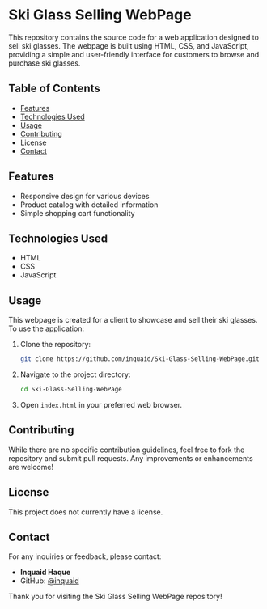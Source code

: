 # Ski Glass Selling WebPage

This repository contains the source code for a web application designed to sell ski glasses. The webpage is built using HTML, CSS, and JavaScript, providing a simple and user-friendly interface for customers to browse and purchase ski glasses.

## Table of Contents

- [Features](#features)
- [Technologies Used](#technologies-used)
- [Usage](#usage)
- [Contributing](#contributing)
- [License](#license)
- [Contact](#contact)

## Features

- Responsive design for various devices
- Product catalog with detailed information
- Simple shopping cart functionality

## Technologies Used

- HTML
- CSS
- JavaScript

## Usage

This webpage is created for a client to showcase and sell their ski glasses. To use the application:

1. Clone the repository:
    ```bash
    git clone https://github.com/inquaid/Ski-Glass-Selling-WebPage.git
    ```
2. Navigate to the project directory:
    ```bash
    cd Ski-Glass-Selling-WebPage
    ```
3. Open `index.html` in your preferred web browser.

## Contributing

While there are no specific contribution guidelines, feel free to fork the repository and submit pull requests. Any improvements or enhancements are welcome!

## License

This project does not currently have a license.

## Contact

For any inquiries or feedback, please contact:

- **Inquaid Haque**
- GitHub: [@inquaid](https://github.com/inquaid)

Thank you for visiting the Ski Glass Selling WebPage repository!
